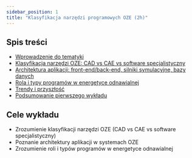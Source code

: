 ```yaml
---
sidebar_position: 1
title: "Klasyfikacja narzędzi programowych OZE (2h)"
---
```


## Spis treści

- [Wprowadzenie do tematyki](./01-wprowadzenie-do-tematyki.mdx)
- [Klasyfikacja narzędzi OZE: CAD vs CAE vs software specjalistyczny](./02-klasyfikacja-narzedzi-oze.mdx)
- [Architektura aplikacji: front-end/back-end, silniki symulacyjne, bazy danych](./03-architektura-aplikacji.mdx)
- [Rola i typy programów w energetyce odnawialnej](./04-rola-i-typy-programow.mdx)
- [Trendy i przyszłość](./06-trendy-i-przyszlosc.mdx)
- [Podsumowanie pierwszego wykładu](./07-podsumowanie.mdx)

## Cele wykładu

- Zrozumienie klasyfikacji narzędzi OZE (CAD vs CAE vs software specjalistyczny)
- Poznanie architektury aplikacji w systemach OZE
- Zrozumienie roli i typów programów w energetyce odnawialnej

